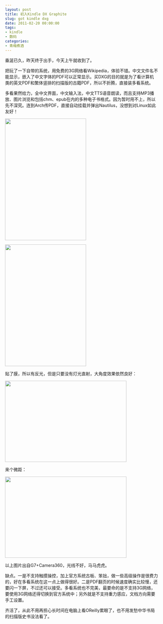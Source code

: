 ```yaml
---
layout: post
title: 初入Kindle DX Graphite
slug: got kindle dxg
date: 2011-02-20 00:00:00
tags:
- kindle
- 数码
categories:
- 青梅煮酒
---
```

垂涎已久，昨天终于出手，今天上午就收到了。

把玩了一下自带的系统，用免费的3G网络看Wikipedia，体验不错。中文文件名不能显示，嵌入了中文字体的PDF可以正常显示。买DXG的目的就是为了看计算机类的英文PDF和繁体竖排的扫描版的古籍PDF，所以不折腾，直接装多看系统。

多看果然给力，全中文界面，中文输入法，中文TTS语音朗读，而且支持MP3播放、图片浏览和包括chm、epub在内的多种电子书格式。因为暂时用不上，所以先不深究。连到Arch传PDF，直接自动挂载并弹出Nautilus，没想到对Linux如此友好！

<a href="https://picasaweb.google.com/lh/photo/QiUW7raz-GRIIAHY6ExhGg?feat=embedwebsite"><img src="https://lh3.googleusercontent.com/_ceUJ_lBTHzc/TWEYsx6aK_I/AAAAAAAABjw/zhEKpfsTGEs/s400/C360_2011-02-20%2021-22-34.jpg" height="400" width="267" /></a>

<a href="https://picasaweb.google.com/lh/photo/Gsdt90fZObxY1siONP8RBQ?feat=embedwebsite"><img src="https://lh6.googleusercontent.com/_ceUJ_lBTHzc/TWEZHhvqyuI/AAAAAAAABj0/o9e0BhrS9mo/s400/C360_2011-02-20%2021-23-15.jpg" height="400" width="267" /></a>

贴了膜，所以有反光，但是只要没有灯光直射，大角度效果依然良好：

<a href="https://picasaweb.google.com/lh/photo/eZQCdCXnRJ9bvxeEf4HXdg?feat=embedwebsite"><img src="https://lh5.googleusercontent.com/_ceUJ_lBTHzc/TWEZH4lMbPI/AAAAAAAABj4/QPTOixm9gbU/s400/C360_2011-02-20%2021-21-33.jpg" height="267" width="400" /></a>

来个微距：

<a href="https://picasaweb.google.com/lh/photo/y192tUMfE2zZfTEWmuCQVQ?feat=embedwebsite"><img src="https://lh5.googleusercontent.com/_ceUJ_lBTHzc/TWEZH6AcODI/AAAAAAAABj8/_xOmnTnj0UQ/s400/C360_2011-02-20%2021-20-50.jpg" height="267" width="400" /></a>

以上图片出自G7+Camera360，光线不好，马马虎虎。

缺点。一是不支持触摸操控，加上官方系统古板、笨拙，做一些高级操作是很费力的，好在多看系统在这一点上做得很好。二是PDF翻页的时候速度确实比较慢，还要闪一下屏，不过还可以接受。多看系统也不完美，最要命的是不支持3G网络，要使用3G网络还得切换到官方系统中；另外就是不支持重力感应，文档方向需要手工设置。

齐活了，从此不用再担心长时间在电脑上看OReilly累眼了，也不用发愁中华书局的扫描版史书没法看了。
